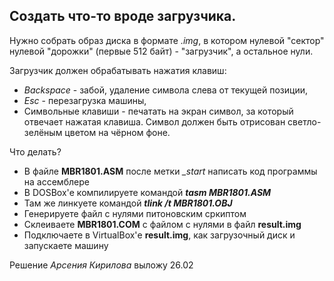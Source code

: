 ## Создать что-то вроде загрузчика.

Нужно собрать образ диска в формате *.img*, в котором нулевой "сектор" нулевой "дорожки" (первые 512 байт) - "загрузчик", а остальное нули.

Загрузчик должен обрабатывать нажатия клавиш:

- *Backspace* - забой, удаление символа слева от текущей позиции,
- *Esc* - перезагрузка машины,
- Символьные клавиши - печатать на экран символ, за который отвечает нажатая клавиша. Символ должен быть отрисован светло-зелёным цветом на чёрном фоне.


Что делать?

- В файле **MBR1801.ASM** после метки *_start* написать код программы на ассемблере
- В DOSBox'е компилируете командой ***tasm MBR1801.ASM***
- Там же линкуете командой ***tlink /t MBR1801.OBJ***
- Генерируете файл с нулями питоновским сркиптом
- Склеиваете **MBR1801.COM** с файлом с нулями в файл **result.img**
- Подключаете в VirtualBox'е **result.img**, как загрузочный диск и запускаете машину


Решение *Арсения Кирилова* выложу 26.02
